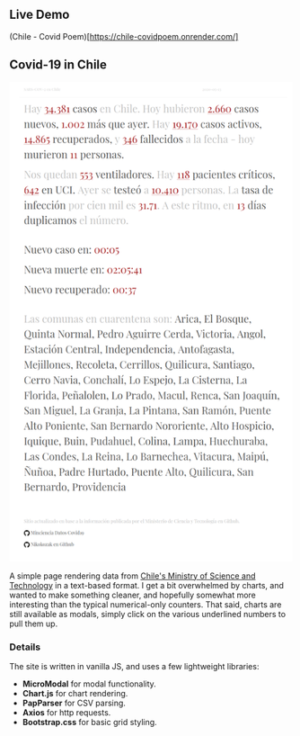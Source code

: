 ## Live Demo

(Chile - Covid Poem)[https://chile-covidpoem.onrender.com/]

## Covid-19 in Chile

![Website Screenshot](./scrn.png)

A simple page rendering data from [Chile's Ministry of Science and
Technology](https://github.com/MinCiencia) in a text-based format. I get a bit overwhelmed by charts, and
wanted to make something cleaner, and hopefully somewhat more interesting than
the typical numerical-only counters. That said, charts are still available as
modals, simply click on the various underlined numbers to pull them up.

### Details

The site is written in vanilla JS, and uses a few lightweight libraries:

- **MicroModal** for modal functionality.
- **Chart.js** for chart rendering.
- **PapParser** for CSV parsing.
- **Axios** for http requests.
- **Bootstrap.css** for basic grid styling.
